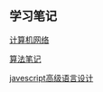 ## 学习笔记

[计算机网络](https://yztjoin.github.io/StudyNotes/network/)

[算法笔记](https://yztjoin.github.io/StudyNotes/Algorithm/)

[javescript高级语言设计](https://yztjoin.github.io/StudyNotes/javascript/)